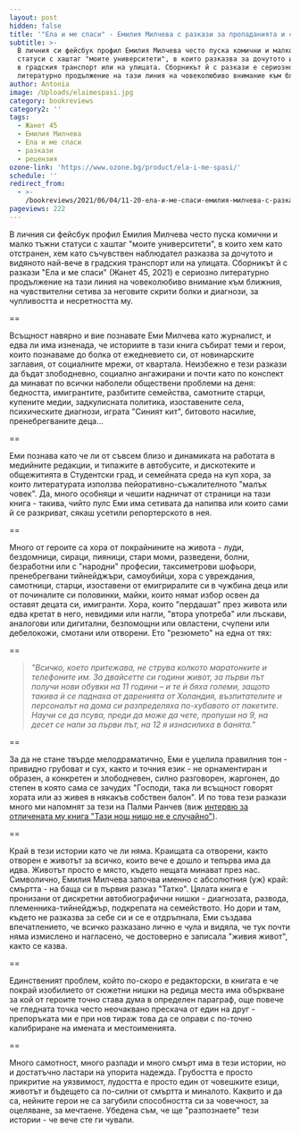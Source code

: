 ```yaml
---
layout: post
hidden: false
title: '"Ела и ме спаси" - Емилия Милчева с разкази за пропаданията и спасенията'
subtitle: >-
  В личния си фейсбук профил Емилия Милчева често пуска комични и малко тъжни
  статуси с хаштаг "моите университети", в които разказва за дочутото и видяното
  в градския транспорт или на улицата. Сборникът й с разкази е сериозно
  литературно продължение на тази линия на човеколюбиво внимание към ближния
author: Antonia
image: /Uploads/elaimespasi.jpg
category: bookreviews
category2: ''
tags:
  - Жанет 45
  - Емилия Милчева
  - Ела и ме спаси
  - разкази
  - рецензия
ozone-link: 'https://www.ozone.bg/product/ela-i-me-spasi/'
schedule: ''
redirect_from:
  - >-
    /bookreviews/2021/06/04/11-20-ела-и-ме-спаси-емилия-милчева-с-разкази-за-пропаданията-и-спасенията
pageviews: 222
---
```

В личния си фейсбук профил Емилия Милчева често пуска комични и малко тъжни статуси с хаштаг "моите университети", в които хем като отстранен, хем като съчувствен наблюдател разказва за дочутото и видяното най-вече в градския транспорт или на улицата. Сборникът й с разкази "Ела и ме спаси" (Жанет 45, 2021) е сериозно литературно продължение на тази линия на човеколюбиво внимание към ближния, на чувствителни сетива за неговите скрити болки и диагнози, за чупливостта и несретността му. 

\==

Всъщност навярно и вие познавате Еми Милчева като журналист, и едва ли има изненада, че историите в тази книга събират теми и герои, които познаваме до болка от ежедневието си, от новинарските заглавия, от социалните мрежи, от квартала. Неизбежно е тези разкази да бъдат злободневно, социално ангажирани и почти като по конспект да минават по всички наболели обществени проблеми на деня: бедността, имигрантите, разбитите семейства, самотните старци, купените медии, задкулисната политика, изоставените села, психическите диагнози, играта "Синият кит", битовото насилие, пренебрегваните деца... 

\==

Еми познава като че ли от съвсем близо и динамиката на работата в медийните редакции, и типажите в автобусите, и дискотеките и общежитията в Студентски град, и семейната среда на куп хора, за които литературата използва пейоративно-съжалителното "малък човек". Да, много особняци и чешити надничат от страници на тази книга - такива, чийто пулс Еми има сетивата да напипва или които сами й се разкриват, сякаш усетили репортерското в нея.

\==

Много от героите са хора от покрайнините на живота - луди, бездомници, сираци, пияници, стари моми, разведени, болни, безработни или с "народни" професии, таксиметрови шофьори, пренебрегвани тийнейджъри, самоубийци, хора с увреждания, самотници, старци, изоставени от емигриралите си в чужбина деца или от починалите си половинки, майки, които нямат избор освен да оставят децата си, имигранти. Хора, които "пердашат" през живота или едва кретат в него, невидими или нагли, "втора употреба" или лъскави, аналогови или дигитални, безпомощни или овластени, счупени или дебелокожи, смотани или отворени. Ето "резюмето" на една от тях:

\==

> *"Всичко, което притежава, не струва колкото маратонките и телефоните им. За двайсетте си години живот, за първи път получи нови обувки на 11 години – и те ѝ бяха големи, защото такива ѝ се паднаха от даренията от Холандия, възпитателите и персоналът на дома си разпределяха по-хубавото от пакетите. Научи се да псува, преди да може да чете, пропуши на 9, на десет се напи за първи път, на 12 я изнасилиха в банята."*

\==

За да не стане твърде мелодраматично, Еми е уцелила правилния тон - привидно грубоват и сух, както и точния език - не орнаментиран и образен, а конкретен и злободневен, силно разговорен, жаргонен, до степен в която сама се зачудих "Господи, така ли всъщност говорят хората или аз живея в някакъв собствен балон". И по това тези разкази много ми напомнят за тези на Палми Ранчев (виж [интервю за отличената му книга "Тази нощ нищо не е случайно"](https://literaturnirazgovori.com/interviews/2019/11/04/12-07-%D0%BF%D0%B0%D0%BB%D0%BC%D0%B8-%D1%80%D0%B0%D0%BD%D1%87%D0%B5%D0%B2-%D0%BD%D0%B0%D0%BF%D0%B8%D1%81%D0%B0%D0%BB-%D1%81%D1%8A%D0%BC-%D1%80%D0%B0%D0%B7%D0%BA%D0%B0%D0%B7%D0%B8-%D0%BA%D0%BE%D0%B8%D1%82%D0%BE-%D0%B4%D1%80%D1%83%D0%B3-%D0%BD%D0%B5-%D0%B1%D0%B8-%D0%BC%D0%BE%D0%B3%D1%8A%D0%BB-%D0%B4%D0%B0-%D0%BD%D0%B0%D0%BF%D0%B8%D1%88%D0%B5.html)).

\==

Край в тези истории като че ли няма. Краищата са отворени, както отворен е животът за всичко, които вече е дошло и тепърва има да идва. Животът просто е място, където нещата минават през нас. Символично, Емилия Милчева започва именно с абсолютния (уж) край: смъртта - на баща си в първия разказ "Татко". Цялата книга е пронизани от дискретни автобиографични нишки - диагнозата, развода, племенника-тийнейджър, подкрепата на семейството. Но дори и там, където не разказва за себе си и се е отдръпнала, Еми създава впечатлението, че всичко разказано лично е чула и видяла, че тук почти няма измислено и нагласено, че достоверно е записала "живия живот", както се казва. 

\==

Единственият проблем, който по-скоро е редакторски, в книгата е че покрай изобилието от сюжетни нишки на редица места има объркване за кой от героите точно става дума в определен параграф, още повече че гледната точка често неочаквано прескача от един на друг - препоръката ми е при нов тираж това да се оправи с по-точно калибриране на имената и местоименията.

\==

Много самотност, много разпади и много смърт има в тези истории, но и достатъчно ластари на упорита надежда. Грубостта е просто прикритие на уязвимост, лудостта е просто един от човешките езици, животът и бъдещето са по-силни от смъртта и миналото. Каквито и да са, нейните герои не са загубили способността си за човечност, за оцеляване, за мечтаене. Убедена съм, че ще "разпознаете" тези истории - че вече сте ги чували.